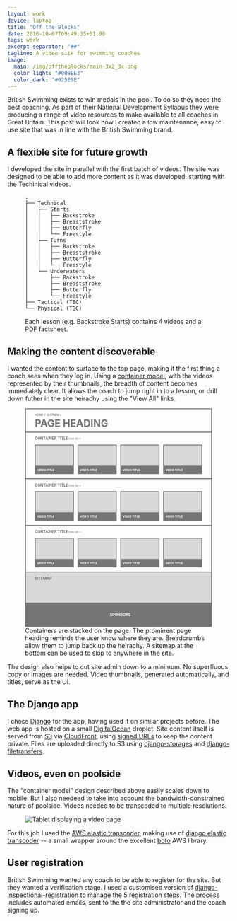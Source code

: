 ```yaml
---
layout: work
device: laptop
title: "Off the Blocks"
date: 2016-10-07T09:49:35+01:00
tags: work
excerpt_separator: "##"
tagline: A video site for swimming coaches
image:
  main: /img/offtheblocks/main-3x2_3x.png
  color_light: "#009EE3"
  color_dark: "#025E9E"
---
```


British Swimming exists to win medals in the pool. To do so they need the best coaching.  As part of their National Development Syllabus they were producing a range of video resources to make available to all coaches in Great Britain. This post will look how I created a low maintenance, easy to use site that was in line with the British Swimming brand.


## A flexible site for future growth

I developed the site in parallel with the first batch of videos. The site was designed to be able to add more content as it was developed, starting with the Techinical videos.

<figure class="highlight"><pre><code class="language-text" data-lang="text">.
├── Technical
│   ├── Starts
│   │   ├── Backstroke
│   │   ├── Breaststroke
│   │   ├── Butterfly
│   │   └── Freestyle
│   ├── Turns
│   │   ├── Backstroke
│   │   ├── Breaststroke
│   │   ├── Butterfly
│   │   └── Freestyle
│   └── Underwaters
│       ├── Backstroke
│       ├── Breaststroke
│       ├── Butterfly
│       └── Freestyle
├── Tactical (TBC)
└── Physical (TBC)</code></pre>
<figcaption>
Each lesson (e.g. Backstroke Starts) contains 4 videos and a PDF factsheet.
</figcaption>
</figure>

## Making the content discoverable

I wanted the content to surface to the top page, making it the first thing a coach sees when they log in. Using a [container model][1], with the videos represented by their thumbnails, the breadth of content becomes immediately clear. It allows the coach to jump right in to a lesson, or drill down futher in the site heirachy using the "View All" links.

<style>
.safari-fix {
  padding-top: 116.583748%;
  position: relative;
  width: 100%;
  height: auto;
}
.safari-fix svg {
  position: absolute;
  top: 0;
  left: 0;
  width: 100%;
  height: 100%;
}
</style>

<figure>
  <div class="safari-fix">
  <?xml version="1.0" encoding="UTF-8" standalone="no"?>
  <svg width="1206px" height="1406px" viewBox="0 0 1206 1406" version="1.1" xmlns="http://www.w3.org/2000/svg" xmlns:xlink="http://www.w3.org/1999/xlink">
      <!-- Generator: Sketch 39.1 (31720) - http://www.bohemiancoding.com/sketch -->
      <title>Off the Blocks</title>
      <desc>Created with Sketch.</desc>
      <defs>
          <rect id="path-1" x="0" y="0" width="252" height="141"></rect>
          <mask id="mask-2" maskContentUnits="userSpaceOnUse" maskUnits="objectBoundingBox" x="0" y="0" width="252" height="141" fill="white">
              <use xlink:href="#path-1"></use>
          </mask>
          <rect id="path-3" x="0" y="0" width="252" height="141"></rect>
          <mask id="mask-4" maskContentUnits="userSpaceOnUse" maskUnits="objectBoundingBox" x="0" y="0" width="252" height="141" fill="white">
              <use xlink:href="#path-3"></use>
          </mask>
          <rect id="path-5" x="0" y="0" width="252" height="141"></rect>
          <mask id="mask-6" maskContentUnits="userSpaceOnUse" maskUnits="objectBoundingBox" x="0" y="0" width="252" height="141" fill="white">
              <use xlink:href="#path-5"></use>
          </mask>
          <rect id="path-7" x="0" y="0" width="252" height="141"></rect>
          <mask id="mask-8" maskContentUnits="userSpaceOnUse" maskUnits="objectBoundingBox" x="0" y="0" width="252" height="141" fill="white">
              <use xlink:href="#path-7"></use>
          </mask>
          <rect id="path-9" x="0" y="0" width="252" height="141"></rect>
          <mask id="mask-10" maskContentUnits="userSpaceOnUse" maskUnits="objectBoundingBox" x="0" y="0" width="252" height="141" fill="white">
              <use xlink:href="#path-9"></use>
          </mask>
          <rect id="path-11" x="0" y="0" width="252" height="141"></rect>
          <mask id="mask-12" maskContentUnits="userSpaceOnUse" maskUnits="objectBoundingBox" x="0" y="0" width="252" height="141" fill="white">
              <use xlink:href="#path-11"></use>
          </mask>
          <rect id="path-13" x="0" y="0" width="252" height="141"></rect>
          <mask id="mask-14" maskContentUnits="userSpaceOnUse" maskUnits="objectBoundingBox" x="0" y="0" width="252" height="141" fill="white">
              <use xlink:href="#path-13"></use>
          </mask>
          <rect id="path-15" x="0" y="0" width="252" height="141"></rect>
          <mask id="mask-16" maskContentUnits="userSpaceOnUse" maskUnits="objectBoundingBox" x="0" y="0" width="252" height="141" fill="white">
              <use xlink:href="#path-15"></use>
          </mask>
          <rect id="path-17" x="0" y="0" width="252" height="141"></rect>
          <mask id="mask-18" maskContentUnits="userSpaceOnUse" maskUnits="objectBoundingBox" x="0" y="0" width="252" height="141" fill="white">
              <use xlink:href="#path-17"></use>
          </mask>
          <rect id="path-19" x="0" y="0" width="252" height="141"></rect>
          <mask id="mask-20" maskContentUnits="userSpaceOnUse" maskUnits="objectBoundingBox" x="0" y="0" width="252" height="141" fill="white">
              <use xlink:href="#path-19"></use>
          </mask>
          <rect id="path-21" x="0" y="0" width="252" height="141"></rect>
          <mask id="mask-22" maskContentUnits="userSpaceOnUse" maskUnits="objectBoundingBox" x="0" y="0" width="252" height="141" fill="white">
              <use xlink:href="#path-21"></use>
          </mask>
          <rect id="path-23" x="0" y="0" width="252" height="141"></rect>
          <mask id="mask-24" maskContentUnits="userSpaceOnUse" maskUnits="objectBoundingBox" x="0" y="0" width="252" height="141" fill="white">
              <use xlink:href="#path-23"></use>
          </mask>
      </defs>
      <g id="Off-the-Blocks-wireframe" stroke="none" stroke-width="1" fill="none" fill-rule="evenodd">
          <g id="Group" transform="translate(3.000000, 3.000000)">
              <rect id="Rectangle" stroke="#757575" stroke-width="5" x="0" y="0" width="1200" height="150"></rect>
              <text id="HOME-&gt;-SECTION-&gt;" font-size="18" font-weight="bold" fill="#757575">
                  <tspan x="60" y="45">HOME &gt;   SECTION &gt;</tspan>
              </text>
              <text id="PAGE-HEADING" font-size="64" font-weight="bold" letter-spacing="-0.5" fill="#757575">
                  <tspan x="60" y="117">PAGE HEADING</tspan>
              </text>
          </g>
          <g id="Group-3" transform="translate(3.000000, 153.000000)">
              <rect id="Rectangle-Copy" stroke="#757575" stroke-width="5" x="0" y="0" width="1200" height="300"></rect>
              <text id="CONTAINER-TITLE-/-Vi" font-size="24" font-weight="bold" fill="#757575">
                  <tspan x="60" y="50">CONTAINER TITLE</tspan>
                  <tspan x="262.136719" y="50" font-size="18" font-weight="normal"> / View All &gt;</tspan>
                  <tspan x="356.144531" y="50"> </tspan>
              </text>
              <g id="Group-2" transform="translate(60.000000, 80.000000)">
                  <use id="Rectangle-2" stroke="#757575" mask="url(#mask-2)" stroke-width="10" fill="#D8D8D8" xlink:href="#path-1"></use>
                  <rect id="Rectangle-3" fill="#757575" x="0" y="140" width="252" height="50"></rect>
                  <text id="VIDEO-TITLE" fill="#FFFFFF" font-size="18" font-weight="bold">
                      <tspan x="16" y="170">VIDEO TITLE</tspan>
                  </text>
              </g>
              <g id="Group-2" transform="translate(336.000000, 80.000000)">
                  <use id="Rectangle-2" stroke="#757575" mask="url(#mask-4)" stroke-width="10" fill="#D8D8D8" xlink:href="#path-3"></use>
                  <rect id="Rectangle-3" fill="#757575" x="0" y="140" width="252" height="50"></rect>
                  <text id="VIDEO-TITLE" fill="#FFFFFF" font-size="18" font-weight="bold">
                      <tspan x="16" y="170">VIDEO TITLE</tspan>
                  </text>
              </g>
              <g id="Group-2" transform="translate(612.000000, 80.000000)">
                  <use id="Rectangle-2" stroke="#757575" mask="url(#mask-6)" stroke-width="10" fill="#D8D8D8" xlink:href="#path-5"></use>
                  <rect id="Rectangle-3" fill="#757575" x="0" y="140" width="252" height="50"></rect>
                  <text id="VIDEO-TITLE" fill="#FFFFFF" font-size="18" font-weight="bold">
                      <tspan x="16" y="170">VIDEO TITLE</tspan>
                  </text>
              </g>
              <g id="Group-2" transform="translate(888.000000, 80.000000)">
                  <use id="Rectangle-2" stroke="#757575" mask="url(#mask-8)" stroke-width="10" fill="#D8D8D8" xlink:href="#path-7"></use>
                  <rect id="Rectangle-3" fill="#757575" x="0" y="140" width="252" height="50"></rect>
                  <text id="VIDEO-TITLE" fill="#FFFFFF" font-size="18" font-weight="bold">
                      <tspan x="16" y="170">VIDEO TITLE</tspan>
                  </text>
              </g>
          </g>
          <g id="Group-3" transform="translate(3.000000, 453.000000)">
              <rect id="Rectangle-Copy" stroke="#757575" stroke-width="5" x="0" y="0" width="1200" height="300"></rect>
              <text id="CONTAINER-TITLE-/-Vi" font-size="24" font-weight="bold" fill="#757575">
                  <tspan x="60" y="50">CONTAINER TITLE</tspan>
                  <tspan x="262.136719" y="50" font-size="18" font-weight="normal"> / View All &gt;</tspan>
                  <tspan x="356.144531" y="50"> </tspan>
              </text>
              <g id="Group-2" transform="translate(60.000000, 80.000000)">
                  <use id="Rectangle-2" stroke="#757575" mask="url(#mask-10)" stroke-width="10" fill="#D8D8D8" xlink:href="#path-9"></use>
                  <rect id="Rectangle-3" fill="#757575" x="0" y="140" width="252" height="50"></rect>
                  <text id="VIDEO-TITLE" fill="#FFFFFF" font-size="18" font-weight="bold">
                      <tspan x="16" y="170">VIDEO TITLE</tspan>
                  </text>
              </g>
              <g id="Group-2" transform="translate(336.000000, 80.000000)">
                  <use id="Rectangle-2" stroke="#757575" mask="url(#mask-12)" stroke-width="10" fill="#D8D8D8" xlink:href="#path-11"></use>
                  <rect id="Rectangle-3" fill="#757575" x="0" y="140" width="252" height="50"></rect>
                  <text id="VIDEO-TITLE" fill="#FFFFFF" font-size="18" font-weight="bold">
                      <tspan x="16" y="170">VIDEO TITLE</tspan>
                  </text>
              </g>
              <g id="Group-2" transform="translate(612.000000, 80.000000)">
                  <use id="Rectangle-2" stroke="#757575" mask="url(#mask-14)" stroke-width="10" fill="#D8D8D8" xlink:href="#path-13"></use>
                  <rect id="Rectangle-3" fill="#757575" x="0" y="140" width="252" height="50"></rect>
                  <text id="VIDEO-TITLE" fill="#FFFFFF" font-size="18" font-weight="bold">
                      <tspan x="16" y="170">VIDEO TITLE</tspan>
                  </text>
              </g>
              <g id="Group-2" transform="translate(888.000000, 80.000000)">
                  <use id="Rectangle-2" stroke="#757575" mask="url(#mask-16)" stroke-width="10" fill="#D8D8D8" xlink:href="#path-15"></use>
                  <rect id="Rectangle-3" fill="#757575" x="0" y="140" width="252" height="50"></rect>
                  <text id="VIDEO-TITLE" fill="#FFFFFF" font-size="18" font-weight="bold">
                      <tspan x="16" y="170">VIDEO TITLE</tspan>
                  </text>
              </g>
          </g>
          <g id="Group-3" transform="translate(3.000000, 753.000000)">
              <rect id="Rectangle-Copy" stroke="#757575" stroke-width="5" x="0" y="0" width="1200" height="300"></rect>
              <text id="CONTAINER-TITLE-/-Vi" font-size="24" font-weight="bold" fill="#757575">
                  <tspan x="60" y="50">CONTAINER TITLE</tspan>
                  <tspan x="262.136719" y="50" font-size="18" font-weight="normal"> / View All &gt;</tspan>
                  <tspan x="356.144531" y="50"> </tspan>
              </text>
              <g id="Group-2" transform="translate(60.000000, 80.000000)">
                  <use id="Rectangle-2" stroke="#757575" mask="url(#mask-18)" stroke-width="10" fill="#D8D8D8" xlink:href="#path-17"></use>
                  <rect id="Rectangle-3" fill="#757575" x="0" y="140" width="252" height="50"></rect>
                  <text id="VIDEO-TITLE" fill="#FFFFFF" font-size="18" font-weight="bold">
                      <tspan x="16" y="170">VIDEO TITLE</tspan>
                  </text>
              </g>
              <g id="Group-2" transform="translate(336.000000, 80.000000)">
                  <use id="Rectangle-2" stroke="#757575" mask="url(#mask-20)" stroke-width="10" fill="#D8D8D8" xlink:href="#path-19"></use>
                  <rect id="Rectangle-3" fill="#757575" x="0" y="140" width="252" height="50"></rect>
                  <text id="VIDEO-TITLE" fill="#FFFFFF" font-size="18" font-weight="bold">
                      <tspan x="16" y="170">VIDEO TITLE</tspan>
                  </text>
              </g>
              <g id="Group-2" transform="translate(612.000000, 80.000000)">
                  <use id="Rectangle-2" stroke="#757575" mask="url(#mask-22)" stroke-width="10" fill="#D8D8D8" xlink:href="#path-21"></use>
                  <rect id="Rectangle-3" fill="#757575" x="0" y="140" width="252" height="50"></rect>
                  <text id="VIDEO-TITLE" fill="#FFFFFF" font-size="18" font-weight="bold">
                      <tspan x="16" y="170">VIDEO TITLE</tspan>
                  </text>
              </g>
              <g id="Group-2" transform="translate(888.000000, 80.000000)">
                  <use id="Rectangle-2" stroke="#757575" mask="url(#mask-24)" stroke-width="10" fill="#D8D8D8" xlink:href="#path-23"></use>
                  <rect id="Rectangle-3" fill="#757575" x="0" y="140" width="252" height="50"></rect>
                  <text id="VIDEO-TITLE" fill="#FFFFFF" font-size="18" font-weight="bold">
                      <tspan x="16" y="170">VIDEO TITLE</tspan>
                  </text>
              </g>
          </g>
          <g id="Group-3" transform="translate(3.000000, 1053.000000)">
              <rect id="Rectangle-Copy" stroke="#757575" stroke-width="5" fill="#D8D8D8" x="0" y="0" width="1200" height="200"></rect>
              <text id="SITEMAP" font-size="24" font-weight="bold" fill="#757575">
                  <tspan x="60" y="50">SITEMAP</tspan>
              </text>
          </g>
          <g id="Group-3" transform="translate(3.000000, 1253.000000)">
              <rect id="Rectangle-Copy" stroke="#757575" stroke-width="5" fill="#757575" x="0" y="0" width="1200" height="150"></rect>
              <text id="SPONSORS" fill="#FFFFFF" font-size="24" font-weight="bold">
                  <tspan x="544" y="85">SPONSORS</tspan>
              </text>
          </g>
      </g>
  </svg>
  </div>

  <figcaption>
    Containers are stacked on the page. The prominent page heading reminds the user know where they are. Breadcrumbs allow them to jump back up the heirachy. A sitemap at the bottom can be used to skip to anywhere in the site.
  </figcaption>
</figure>

The design also helps to cut site admin down to a minimum. No superfluous copy or images are needed. Video thumbnails, generated automatically, and titles, serve as the UI.

## The Django app

I chose [Django][6] for the app, having used it on similar projects before. The web app is hosted on a small [DigitalOcean][7] droplet. Site content itself is served from [S3][10] via [CloudFront][11], using [signed URLs][12] to keep the content private. Files are uploaded directly to S3 using [django-storages][8] and [django-filetransfers][9].


## Videos, even on poolside

The "container model" design described above easily scales down to mobile. But I also needeed to take into account the bandwidth-constrained nature of poolside. Videos needed to be transcoded to multiple resolutions.

<figure>
  <img src="/img/offtheblocks/tablet.png" alt="Tablet displaying a video page">
</figure>

For this job I used the [AWS elastic transcoder][2], making use of [django elastic transcoder][3] -- a small wrapper around the excellent [boto][4] AWS library.


## User registration

British Swimming wanted any coach to be able to register for the site. But they wanted a verification stage. I used a customised version of [django-inspectional-registration][5] to manage the 5 registration steps. The process includes automated emails, sent to the the site administrator and the coach signing up.

[1]: http://next.theguardian.com/blog/container-model-blended-content/ "The container model and blended content – a new approach to how we present content on the Guardian"
[2]: https://aws.amazon.com/elastictranscoder/ "Amazon Elastic Transcoder"
[3]: https://github.com/StreetVoice/django-elastic-transcoder "Django Elastic Transcoder"
[4]: https://aws.amazon.com/sdk-for-python/ "Boto3"
[5]: https://github.com/lambdalisue/django-inspectional-registration
[6]: https://www.djangoproject.com/
[7]: https://www.digitalocean.com
[8]: https://django-storages.readthedocs.io/en/latest/backends/amazon-S3.html
[9]: https://www.allbuttonspressed.com/projects/django-filetransfers
[10]: http://docs.aws.amazon.com/AmazonS3/latest/dev/Welcome.html "Amazon S3"
[11]: https://aws.amazon.com/cloudfront/ "Amazon CloudFront"
[12]: http://docs.aws.amazon.com/AmazonCloudFront/latest/DeveloperGuide/private-content-signed-urls.html "Using signed URLs on CloudFront"

